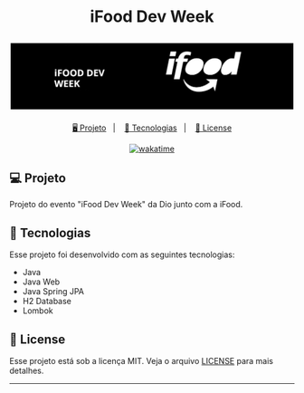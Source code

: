 <h1 align="center">
  iFood Dev Week
</h1>

<h2 align="center">
  <img src="./assets/preview.jpg" width="500px">
</h2>

<p align="center">
  <a href="#-projeto">🖥️ Projeto</a>&nbsp;&nbsp;&nbsp;|&nbsp;&nbsp;&nbsp;
  <a href="#-tecnologias">🚀 Tecnologias</a>&nbsp;&nbsp;&nbsp;|&nbsp;&nbsp;&nbsp;
  <a href="#-license">📝 License</a>
</p>

<p align="center">
  <a href="https://wakatime.com/badge/user/68660678-6b86-4b78-98df-f5f41a37e1bc/project/df88c0b6-cb03-4b23-88ce-9bfbbc2571ca"><img src="https://wakatime.com/badge/user/68660678-6b86-4b78-98df-f5f41a37e1bc/project/df88c0b6-cb03-4b23-88ce-9bfbbc2571ca.svg" alt="wakatime"></a>
</p>

## 💻 Projeto

Projeto do evento "iFood Dev Week" da Dio junto com a iFood.

## 🚀 Tecnologias

Esse projeto foi desenvolvido com as seguintes tecnologias:

- Java
- Java Web
- Java Spring JPA
- H2 Database
- Lombok

## 📝 License

Esse projeto está sob a licença MIT. Veja o arquivo [LICENSE](LICENSE) para mais detalhes.

---
